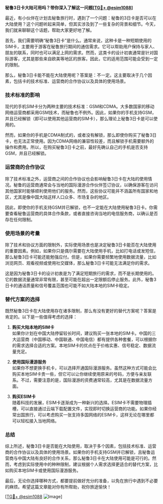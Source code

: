 **秘鲁3日卡大陆可用吗？带你深入了解这一问题[[TG💪+ @esim1088](https://t.me/s/esim1088)]**

最近，有小伙伴在计划去秘鲁旅行时，遇到了一个问题：秘鲁的3日卡是否可以在大陆使用？这个问题听起来简单，但其实涉及到了一些复杂的背景和细节。今天，我们就来聊聊这个话题，帮助大家更好地了解。

首先，我们需要明确“秘鲁3日卡”是什么。通常来说，这种卡是一种短期使用的SIM卡，主要用于游客在秘鲁旅行期间的通信需求。它可以帮助用户保持与家人、朋友的联系，同时也可以满足上网的需求。然而，这类卡的设计初衷通常是针对国际游客，尤其是那些来自欧美等地区的旅客。因此，它的适用范围可能会受到一定的限制。

那么，秘鲁3日卡能不能在大陆使用呢？答案是：不一定。这主要取决于几个因素，包括卡的技术标准、运营商的合作协议以及具体的使用场景。

### 技术标准的影响

现代的手机SIM卡分为两种主要的技术标准：GSM和CDMA。大多数国家的移动网络运营商都采用GSM技术，而秘鲁也不例外。因此，如果你的手机支持GSM，并且已经解锁（即可以使用其他运营商的SIM卡），那么理论上秘鲁3日卡是可以使用的。

然而，如果你的手机是CDMA制式的，或者没有解锁，那么即使你购买了秘鲁3日卡，也无法正常使用。因为CDMA网络的兼容性较差，而且解锁手机需要额外的操作和费用。所以，在购买秘鲁3日卡之前，最好先确认自己的手机是否支持GSM，并且已经解锁。

### 运营商的合作协议

除了技术标准之外，运营商之间的合作协议也会影响秘鲁3日卡在大陆的使用情况。秘鲁的运营商通常会与当地的国际漫游合作伙伴签订协议，以确保游客在访问其他国家时能够顺利使用他们的服务。然而，这些协议可能并不涵盖所有国家和地区，尤其是像中国大陆这样人口众多、市场复杂的地区。

因此，即使你的手机支持GSM并已解锁，也不一定能在大陆使用秘鲁3日卡。你需要查看秘鲁运营商的具体合作条款，或者直接咨询当地的电信服务商，以确认是否存在任何限制。

### 使用场景的考量

除了技术和协议方面的限制外，实际使用场景也是决定秘鲁3日卡能否在大陆使用的重要因素。例如，如果你只是偶尔需要在大陆使用手机，比如打电话或发短信，那么秘鲁3日卡可能还能勉强应付。但是，如果你需要频繁地使用数据流量，比如浏览网页、观看视频或使用社交媒体，那么秘鲁3日卡可能无法满足你的需求。

这是因为秘鲁3日卡的设计初衷是为了满足短期旅行的需求，而不是长期使用的。它的数据流量通常非常有限，甚至可能在超出一定限额后停止服务。此外，秘鲁3日卡的通话质量和信号覆盖范围也可能不如大陆本地的SIM卡稳定。

### 替代方案的选择

既然秘鲁3日卡在大陆使用存在诸多限制，那么有没有更好的替代方案呢？答案是肯定的。以下是一些值得考虑的选择：

1. **购买大陆本地的SIM卡**  
   如果你计划在中国大陆停留较长时间，建议购买一张本地的SIM卡。中国的三大运营商（中国移动、中国联通、中国电信）都有提供各种套餐，可以根据你的需求选择合适的方案。本地SIM卡的优点在于价格实惠、信号稳定、数据流量充足。

2. **使用国际漫游服务**  
   如果你不想更换手机卡，可以选择开通国际漫游服务。虽然这种方式可能会比购买本地SIM卡贵一些，但它可以让你继续使用原来的号码，方便与亲友联系。不过，需要注意的是，国际漫游的资费通常较高，尤其是在数据流量方面。

3. **购买ESIM卡**  
   随着科技的发展，ESIM卡逐渐成为一种新兴的选择。ESIM卡不需要物理插槽，可以直接通过云端下载配置文件，实现即时切换运营商的功能。如果你经常出国旅行，可以考虑购买一张支持多国网络的ESIM卡，这样无论在哪里都可以轻松接入当地网络。

### 总结

综上所述，秘鲁3日卡是否能在大陆使用，取决于多个因素，包括技术标准、运营商的合作协议以及具体的使用场景。如果你的手机支持GSM并已解锁，且秘鲁运营商与中国大陆有良好的合作关系，那么秘鲁3日卡在大陆使用可能是可行的。然而，考虑到实际使用中的种种限制，建议根据个人需求选择更适合的替代方案，比如购买本地SIM卡或使用国际漫游服务。

最后，无论你选择哪种方式，都要提前做好充分的准备，以免在旅行中遇到不必要的麻烦。希望这篇文章能对你有所帮助，祝你旅途愉快！

[[TG💪+ @esim1088](https://t.me/s/esim1088) ![Image](https://i.postimg.cc/4NQfJmqS/Snipaste-2025-05-13-00-14-12.png)]